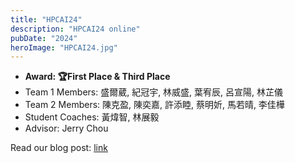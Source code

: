 ```yaml
---
title: "HPCAI24"
description: "HPCAI24 online"
pubDate: "2024"
heroImage: "HPCAI24.jpg"
---
```


- **Award: 🏆First Place & Third Place**
- Team 1 Members: 盛爾葳, 紀冠宇, 林威盛, 葉宥辰, 呂宣陽, 林芷儀
- Team 2 Members: 陳克盈, 陳奕嘉, 許添睦, 蔡明妡, 馬若晴, 李佳樺
- Student Coaches: 黃煒智, 林展毅
- Advisor: Jerry Chou

Read our blog post: [link](/blog/hpcai23)